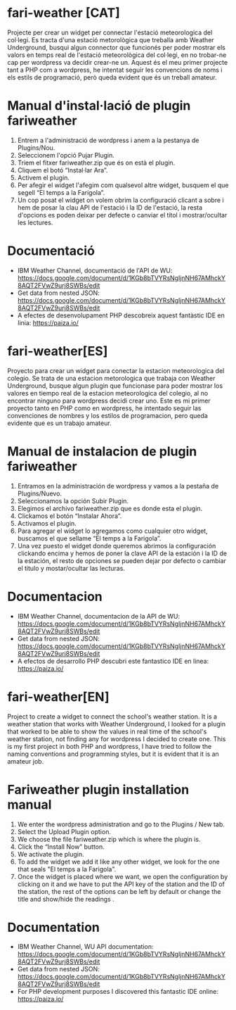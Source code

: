# fari-weather [CAT]
Projecte per crear un widget per connectar l'estació meteorologica del col·legi.
Es tracta d'una estació metorològica que treballa amb Weather Underground, busqui algun connector que funcionés per poder mostrar els valors en temps real de l'estació meteorològica del col·legi, en no trobar-ne cap per wordpress va decidir crear-ne un.
Aquest és el meu primer projecte tant a PHP com a wordpress, he intentat seguir les convencions de noms i els estils de programació, però queda evident que és un treball amateur.

# Manual d'instal·lació de plugin fariweather

1. Entrem a l'administració de wordpress i anem a la pestanya de Plugins/Nou.
2. Seleccionem l'opció Pujar Plugin.
3. Triem el fitxer fariweather.zip que és on està el plugin.
4. Cliquem el botó “Instal·lar Ara”.
5. Activem el plugin.
6. Per afegir el widget l'afegim com qualsevol altre widget, busquem el que segell “El temps a la Farigola”.
7. Un cop posat el widget on volem obrim la configuració clicant a sobre i hem de posar la clau API de l'estació i la ID de l'estació, la resta d'opcions es poden deixar per defecte o canviar el títol i mostrar/ocultar les lectures.

# Documentació

- IBM Weather Channel, documentació de l'API de WU: https://docs.google.com/document/d/1KGb8bTVYRsNgljnNH67AMhckY8AQT2FVwZ9urj8SWBs/edit
- Get data from nested JSON: https://docs.google.com/document/d/1KGb8bTVYRsNgljnNH67AMhckY8AQT2FVwZ9urj8SWBs/edit
- A efectes de desenvolupament PHP descobreix aquest fantàstic IDE en linia: https://paiza.io/


# fari-weather[ES]
Proyecto para crear un widget para conectar la estacion meteorologica del colegio.
Se trata de una estacion metorologica que trabaja con Weather Underground, busque algun plugin que funcionase para poder mostrar los valores en tiempo real de la estacion meteorologica del colegio, al no encontrar ninguno para wordpress decidi crear uno.
Este es mi primer proyecto tanto en PHP como en wordpress, he intentado seguir las convenciones de nombres y los estilos de programacion, pero queda evidente que es un trabajo amateur.

# Manual de instalacion de plugin fariweather

1.	Entramos en la administración de wordpress y vamos a la pestaña de Plugins/Nuevo.
2.	Seleccionamos la opción Subir Plugin.
3.	Elegimos el archivo fariweather.zip que es donde esta el plugin.
4.	Clickamos el botón “Instalar Ahora”.
5.	Activamos el plugin.
6.	Para agregar el widget lo agregamos como cualquier otro widget, buscamos el que sellame “El temps a la Farigola”.
7.	Una vez puesto el widget donde queremos abrimos la configuración clickando encima y hemos de poner la clave API de la estación i la ID de la estación, el resto de       opciones se pueden dejar por defecto o cambiar el titulo y mostar/ocultar las lecturas.

# Documentacion

- IBM Weather Channel, documentacion de la API de WU: https://docs.google.com/document/d/1KGb8bTVYRsNgljnNH67AMhckY8AQT2FVwZ9urj8SWBs/edit
- Get data from nested JSON: https://docs.google.com/document/d/1KGb8bTVYRsNgljnNH67AMhckY8AQT2FVwZ9urj8SWBs/edit
- A efectos de desarrollo PHP descubri este fantastico IDE en linea: https://paiza.io/


# fari-weather[EN]
Project to create a widget to connect the school's weather station.
It is a weather station that works with Weather Underground, I looked for a plugin that worked to be able to show the values ​​in real time of the school's weather station, not finding any for wordpress I decided to create one.
This is my first project in both PHP and wordpress, I have tried to follow the naming conventions and programming styles, but it is evident that it is an amateur job.

# Fariweather plugin installation manual

1. We enter the wordpress administration and go to the Plugins / New tab.
2. Select the Upload Plugin option.
3. We choose the file fariweather.zip which is where the plugin is.
4. Click the “Install Now” button.
5. We activate the plugin.
6. To add the widget we add it like any other widget, we look for the one that seals "El temps a la Farigola".
7. Once the widget is placed where we want, we open the configuration by clicking on it and we have to put the API key of the station and the ID of the station, the rest of the options can be left by default or change the title and show/hide the readings .

# Documentation

- IBM Weather Channel, WU API documentation: https://docs.google.com/document/d/1KGb8bTVYRsNgljnNH67AMhckY8AQT2FVwZ9urj8SWBs/edit
- Get data from nested JSON: https://docs.google.com/document/d/1KGb8bTVYRsNgljnNH67AMhckY8AQT2FVwZ9urj8SWBs/edit
- For PHP development purposes I discovered this fantastic IDE online: https://paiza.io/
